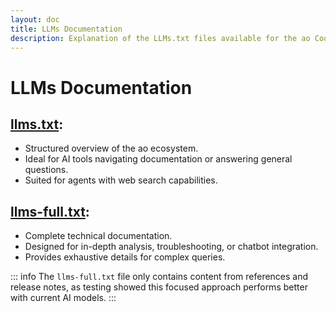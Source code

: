 ```yaml
---
layout: doc
title: LLMs Documentation
description: Explanation of the LLMs.txt files available for the ao Cookbook
---
```


# LLMs Documentation

## **[llms.txt](/llms.txt)**:

- Structured overview of the ao ecosystem.
- Ideal for AI tools navigating documentation or answering general questions.
- Suited for agents with web search capabilities.

## **[llms-full.txt](/llms-full.txt)**:

- Complete technical documentation.
- Designed for in-depth analysis, troubleshooting, or chatbot integration.
- Provides exhaustive details for complex queries.

::: info
The `llms-full.txt` file only contains content from references and release notes, as testing showed this focused approach performs better with current AI models.
:::
